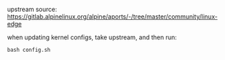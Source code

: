 upstream source: https://gitlab.alpinelinux.org/alpine/aports/-/tree/master/community/linux-edge

when updating kernel configs, take upstream, and then run:

```
bash config.sh
```
